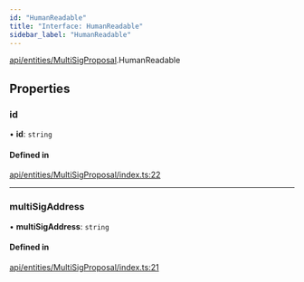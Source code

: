 ```yaml
---
id: "HumanReadable"
title: "Interface: HumanReadable"
sidebar_label: "HumanReadable"
---
```


[api/entities/MultiSigProposal](../../../../../modules/API/Entities/MultiSigProposal/MultiSigProposal.md).HumanReadable

## Properties

### id

• **id**: `string`

#### Defined in

[api/entities/MultiSigProposal/index.ts:22](https://github.com/F-OBrien/polymesh-sdk/blob/012f1745/src/api/entities/MultiSigProposal/index.ts#L22)

___

### multiSigAddress

• **multiSigAddress**: `string`

#### Defined in

[api/entities/MultiSigProposal/index.ts:21](https://github.com/F-OBrien/polymesh-sdk/blob/012f1745/src/api/entities/MultiSigProposal/index.ts#L21)
